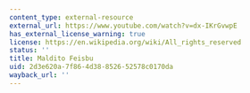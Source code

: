 ```yaml
---
content_type: external-resource
external_url: https://www.youtube.com/watch?v=dx-IKrGvwpE
has_external_license_warning: true
license: https://en.wikipedia.org/wiki/All_rights_reserved
status: ''
title: Maldito Feisbu
uid: 2d3e620a-7f86-4d38-8526-52578c0170da
wayback_url: ''
---
```

